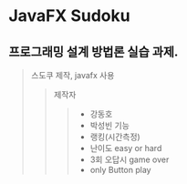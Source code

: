 JavaFX Sudoku
==============

## 프로그래밍 설계 방법론 실습 과제.

>스도쿠 제작, javafx 사용
>>제작자
>>> + 강동호
>>> + 박성빈
>>기능
>>> + 랭킹(시간측정)
>>> + 난이도 easy or hard 
>>> + 3회 오답시 game over
>>> + only Button play

